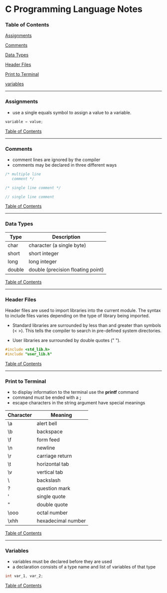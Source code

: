 # C Programming Language Notes

### <a name="toc"></a>Table of Contents

[Assignments](#assignments)

[Comments](#comments)

[Data Types](#data_types)

[Header Files](#header_files)

[Print to Terminal](#print_to_terminal)

[variables](#variables)


---

### <a name="assignments"></a>Assignments

  - use a single equals symbol to assign a value to a variable.

```C
variable = value;
```

[Table of Contents](#toc)

---

### <a name="comments"></a>Comments

  - comment lines are ignored by the compiler
  - comments may be declared in three different ways

```C
/* multiple line
   comment */

/* single line comment */

// single line comment
```
    
[Table of Contents](#toc)

---

### <a name="data_types"></a>Data Types

| Type | Description |
| ---- | ----------- |
| char | character (a single byte) |
| short | short integer |
| long | long integer |
| double | double (precision floating point) |

[Table of Contents](#toc)

---

### <a name="header_files"></a>Header Files
Header files are used to import libraries into the current module.
The syntax to include files varies depending on the type of library being 
imported.

  - Standard libraries are surrounded by less than and greater than symbols 
  (< >). This tells the compiler to search in pre-defined system directories.
  
  - User libraries are surrounded by double quotes (" ").

```C
#include <std_lib.h>
#include "user_lib.h"
```

[Table of Contents](#toc)

---

### <a name="print_to_terminal"></a>Print to Terminal

  - to display information to the terminal use the **printf** command
  - command must be ended with a **;**
  - escape characters in the string argument have special meanings
   
| Character | Meaning |
| --------- | ------- |
| \a | alert bell |
| \b | backspace |
| \f | form feed |
| \n | newline |
| \r | carriage return |
| \t | horizontal tab |
| \v | vertical tab |
| \\ | backslash |
| \? | question mark |
| \' | single quote |
| \" | double quote |
| \ooo | octal number |
| \xhh | hexadecimal number |


[Table of Contents](#toc)

---

### <a name="variables"></a>Variables

  - variables must be declared before they are used
  - a declaration consists of a type name and list of variables of that type

```C
int var_1, var_2;
```

[Table of Contents](#toc)
